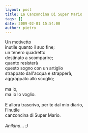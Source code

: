 ```yaml
---
layout: post
title: La Canzoncina Di Super Mario
tags: []
date: 2009-02-01 15:54:00
author: pietro
---
```

Un motivetto<br/>inutile quanto il suo fine;<br/>un tenero quadretto<br/>destinato a scomparire;<br/>quanto resisterà<br/>questo sogno con un artiglio<br/>strappato dall'acqua e strapperà,<br/>aggrappato allo scoglio;<br/><br/>ma io,<br/>ma io lo voglio.<br/><br/>E allora trascrivo, per te dal mio diario,<br/>l'inutile<br/>canzoncina di Super Mario.<br/><br/><span style="font-style: italic">Anikina... :)</span>
